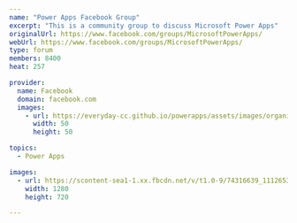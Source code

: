 ```yaml
---
name: "Power Apps Facebook Group"
excerpt: "This is a community group to discuss Microsoft Power Apps"
originalUrl: https://www.facebook.com/groups/MicrosoftPowerApps/
webUrl: https://www.facebook.com/groups/MicrosoftPowerApps/
type: forum
members: 8400
heat: 257

provider:
  name: Facebook
  domain: facebook.com
  images:
    - url: https://everyday-cc.github.io/powerapps/assets/images/organizations/facebook.com-50x50.jpg
      width: 50
      height: 50

topics:
  - Power Apps

images:
  - url: https://scontent-sea1-1.xx.fbcdn.net/v/t1.0-9/74316639_1112653828923358_2911599200867188736_o.png?_nc_cat=104&_nc_sid=825194&_nc_ohc=w5t7qBluAC4AX8JEZeW&_nc_ht=scontent-sea1-1.xx&oh=a252bffe16c5044754d58f2cde4eb744&oe=5F96F8D9
    width: 1280
    height: 720

---
```


